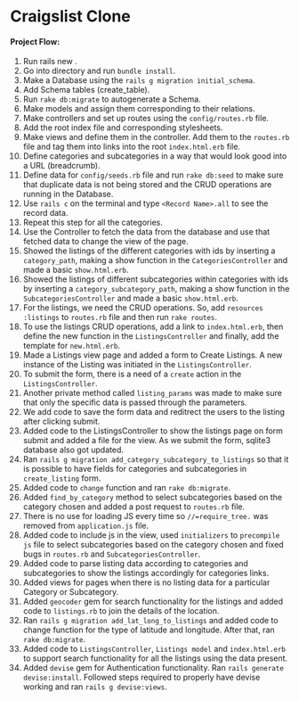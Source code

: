 # Craigslist Clone

#### Project Flow:

1. Run rails new <Project-Name-Here>.
2. Go into directory and run `bundle install`.
3. Make a Database using the `rails g migration initial_schema`.
4. Add Schema tables (create_table).
5. Run `rake db:migrate` to autogenerate a Schema.
6. Make models and assign them corresponding to their relations.
7. Make controllers and set up routes using the `config/routes.rb` file.
8. Add the root index file and corresponding stylesheets.
8. Make views and define them in the controller. Add them to the `routes.rb` file and tag them into links into the root `index.html.erb` file.
9. Define categories and subcategories in a way that would look good into a URL (breadcrumb).
10. Define data for `config/seeds.rb` file and run `rake db:seed` to make sure that duplicate data is not being stored and the CRUD operations are running in the Database.
11. Use `rails c` on the terminal and type `<Record Name>.all` to see the record data.
12. Repeat this step for all the categories.
13. Use the Controller to fetch the data from the database and use that fetched data to change the view of the page.
14. Showed the listings of the different categories with ids by inserting a `category_path`, making a show function in the `CategoriesController` and made a basic `show.html.erb`.
15. Showed the listings of different subcategories within categories with ids by inserting a `category_subcategory_path`, making a show function in the `SubcategoriesController` and made a basic `show.html.erb`.
16. For the listings, we need the CRUD operations. So, add `resources :listings` to `routes.rb` file and then run `rake routes`.
17. To use the listings CRUD operations, add a link to `index.html.erb`, then define the new function in the `ListingsController` and finally, add the template for `new.html.erb`.
18. Made a Listings view page and added a form to Create Listings. A new instance of the Listing was initiated in the `ListingsController`.
19. To submit the form, there is a need of a `create` action in the `ListingsController`.
20. Another private method called `listing_params` was made to make sure that only the specific data is passed through the parameters.
21. We add code to save the form data and reditrect the users to the listing after clicking submit.
22. Added code to the ListingsController to show the listings page on form submit and added a file for the view. As we submit the form, sqlite3 database also got updated.
23. Ran `rails g migration add_category_subcategory_to_listings` so that it is possible to have fields for categories and subcategories in `create_listing` form.
24. Added code to `change` function and ran `rake db:migrate`.
25. Added `find_by_category` method to select subcategories based on the category chosen and added a post request to `routes.rb` file.
26. There is no use for loading JS every time so `//=require_tree.` was removed from `application.js` file.
27. Added code to include js in the view, used `initializers` to `precompile js` file to select subcategories based on the category chosen and fixed bugs in `routes.rb` and `SubcategoriesController`.
28. Added code to parse listing data according to categories and subcategories to show the listings accordingly for categories links.
29. Added views for pages when there is no listing data for a particular Category or Subcategory.
30. Added `geocoder` gem for search functionality for the listings and added code to `listings.rb` to join the details of the location.
31. Ran `rails g migration add_lat_long_to_listings` and added code to change function for the type of latitude and longitude. After that, ran `rake db:migrate`.
32. Added code to `ListingsController`, `Listings model` and `index.html.erb` to support search functionality for all the listings using the data present.
33. Added `devise` gem for Authentication functionality. Ran `rails generate devise:install`. Followed steps required to properly have devise working and ran `rails g devise:views`.
